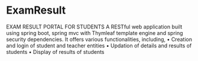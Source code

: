 # ExamResult
EXAM RESULT PORTAL FOR STUDENTS A RESTful web application built using spring boot, spring mvc with Thymleaf template engine and spring security dependencies. It offers various functionalities, including, • Creation and login of student and teacher entities • Updation of details and results of students • Display of results of students
